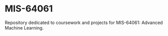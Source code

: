 # MIS-64061
Repository dedicated to coursework and projects for MIS-64061: Advanced Machine Learning.
